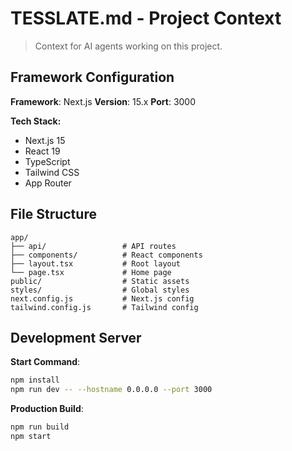 # TESSLATE.md - Project Context

> Context for AI agents working on this project.

## Framework Configuration

**Framework**: Next.js
**Version**: 15.x
**Port**: 3000

**Tech Stack:**
- Next.js 15
- React 19
- TypeScript
- Tailwind CSS
- App Router

## File Structure

```
app/
├── api/                 # API routes
├── components/          # React components
├── layout.tsx           # Root layout
└── page.tsx             # Home page
public/                  # Static assets
styles/                  # Global styles
next.config.js           # Next.js config
tailwind.config.js       # Tailwind config
```

## Development Server

**Start Command**:
```bash
npm install
npm run dev -- --hostname 0.0.0.0 --port 3000
```

**Production Build**:
```bash
npm run build
npm start
```
